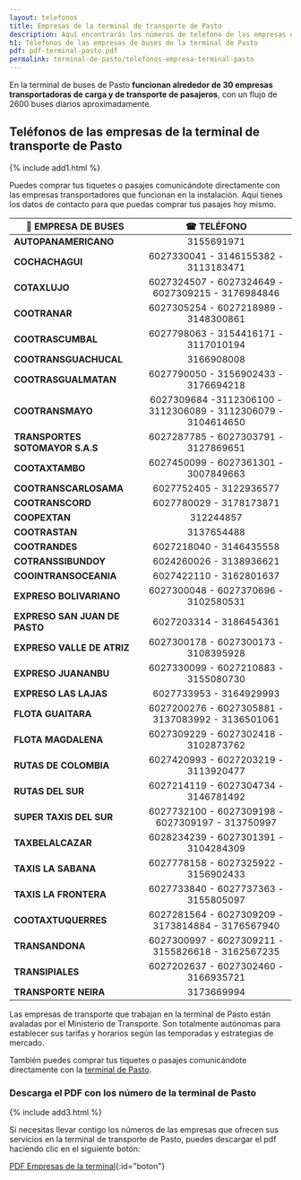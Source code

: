 ```yaml
---
layout: telefonos
title: Empresas de la terminal de transporte de Pasto
description: Aquí encontrarás los números de teléfono de las empresas de la Terminal de Transporte de Pasto. Obtén información rápida y fácil. Descarga la lista gratis!
h1: Télefonos de las empresas de buses de la terminal de Pasto
pdf: pdf-terminal-pasto.pdf
permalink: terminal-de-pasto/telefonos-empresa-terminal-pasto
---
```

En la terminal de buses de Pasto **funcionan alrededor de 30 empresas transportadoras de carga y de transporte de pasajeros**, con un flujo de 2600 buses diarios aproximadamente.

## Teléfonos de las empresas de la terminal de transporte de Pasto

{% include add1.html %}

Puedes comprar tus tiquetes o pasajes comunicándote directamente con las empresas transportadores que funcionan en la instalación. Aquí tienes los datos de contacto para que puedas comprar tus pasajes hoy mismo.

| 🚌 EMPRESA DE BUSES | ☎ TELÉFONO |
| --- | :---: |
| **AUTOPANAMERICANO** | 3155691971 |
| **COCHACHAGUI** | 6027330041 - 3146155382 - 3113183471 |
| **COTAXLUJO** | 6027324507 - 6027324649 - 6027309215 - 3176984846 |
| **COOTRANAR** | 6027305254 - 6027218989 - 3148300861 |
| **COOTRASCUMBAL** | 6027798063 - 3154416171 - 3117010194 |
| **COOTRANSGUACHUCAL** | 3166908008 |
| **COOTRASGUALMATAN** | 6027790050 - 3156902433 - 3176694218 |
| **COOTRANSMAYO** | 6027309684 -3112306100 - 3112306089 - 3112306079 - 3104614650 |
| **TRANSPORTES SOTOMAYOR S.A.S** | 6027287785 - 6027303791 - 3127869651 |
| **COOTAXTAMBO** | 6027450099 - 6027361301 - 3007849663 |
| **COOTRANSCARLOSAMA** | 6027752405 - 3122936577 |
| **COOTRANSCORD** | 6027780029 - 3178173871 |
| **COOPEXTAN** | 312244857 |
| **COOTRASTAN** | 3137654488 |
| **COOTRANDES** | 6027218040 - 3146435558 |
| **COTRANSSIBUNDOY** | 6024260026 - 3138936621 |
| **COOINTRANSOCEANIA** | 6027422110 - 3162801637 |
| **EXPRESO BOLIVARIANO** | 6027300048 - 6027370696 - 3102580531 |
| **EXPRESO SAN JUAN DE PASTO** | 6027203314 - 3186454361 |
| **EXPRESO VALLE DE ATRIZ** | 6027300178 - 6027300173 - 3108395928 |
| **EXPRESO JUANANBU** | 6027330099 -  6027210883 - 3155080730 |
| **EXPRESO LAS LAJAS** | 6027733953 - 3164929993 |
| **FLOTA GUAITARA** | 6027200276 - 6027305881 - 3137083992 - 3136501061 |
| **FLOTA MAGDALENA** | 6027309229 - 6027302418 - 3102873762 |
| **RUTAS DE COLOMBIA** | 6027420993 - 6027203219 - 3113920477 |
| **RUTAS DEL SUR** | 6027214119 - 6027304734 - 3146781492 |
| **SUPER TAXIS DEL SUR** | 6027732100 - 6027309198 - 6027309197 - 313750997 |
| **TAXBELALCAZAR** | 6028234239 - 6027301391 - 3104284309 |
| **TAXIS LA SABANA** | 6027778158 - 6027325922 - 3156902433 |
| **TAXIS LA FRONTERA** | 6027733840 - 6027737363 - 3155805097 |
| **COOTAXTUQUERRES** | 6027281564 - 6027309209 - 3173814884 - 3176567940 |
| **TRANSANDONA** | 6027300997 - 6027309211 - 3155826618 - 3162567235 |
| **TRANSIPIALES** | 6027202637 - 6027302460 - 3166935721 |
| **TRANSPORTE NEIRA** | 3173669994 |

Las empresas de transporte que trabajan en la terminal de Pasto están avaladas por el Ministerio de Transporte. Son totalmente autónomas para establecer sus tarifas y horarios según las temporadas y estrategias de mercado.

También puedes comprar tus tiquetes o pasajes comunicándote directamente con la [terminal de Pasto]({{'terminal-de-pasto'|relative_url}} "Terminal de Pasto").

### Descarga el PDF con los número de la terminal de Pasto

{% include add3.html %}

Si necesitas llevar contigo los números de las empresas que ofrecen sus servicios en la terminal de transporte de Pasto, puedes descargar el pdf haciendo clic en el siguiente botón:

[PDF Empresas de la terminal]({{'assets/pdf-terminal-pasto.pdf'|relative_url}}){:id="boton"}

